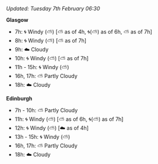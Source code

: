 *Updated: Tuesday 7th February 06:30*

**Glasgow**

* 7h: :cyclone: Windy (:partly_sunny:) [:partly_sunny: as of 4h, :cyclone:(:partly_sunny:) as of 6h, :partly_sunny: as of 7h]
* 8h: :cyclone: Windy (:partly_sunny:) [:partly_sunny: as of 7h]
* 9h: :cloud: Cloudy
* 10h: :cyclone: Windy (:partly_sunny:) [:partly_sunny: as of 7h]
* 11h - 15h: :cyclone: Windy (:partly_sunny:)
* 16h, 17h: :partly_sunny: Partly Cloudy
* 18h: :cloud: Cloudy

**Edinburgh**

* 7h - 10h: :partly_sunny: Partly Cloudy
* 11h: :cyclone: Windy (:partly_sunny:) [:partly_sunny: as of 6h, :cyclone:(:partly_sunny:) as of 7h]
* 12h: :cyclone: Windy (:partly_sunny:) [:cloud: as of 4h]
* 13h - 15h: :cyclone: Windy (:partly_sunny:)
* 16h, 17h: :partly_sunny: Partly Cloudy
* 18h: :cloud: Cloudy
